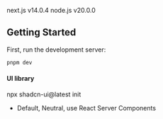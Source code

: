 next.js v14.0.4
node.js v20.0.0

## Getting Started

First, run the development server:

```bash
pnpm dev
```

#### UI library
npx shadcn-ui@latest init
- Default, Neutral, use React Server Components
